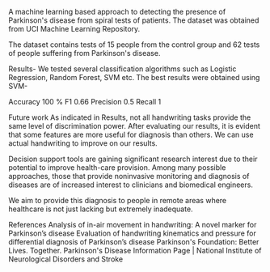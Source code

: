 A machine learning based approach to detecting the presence of Parkinson's disease from spiral tests of patients. The dataset was obtained from UCI Machine Learning Repository.

The dataset contains tests of 15 people from the control group and 62 tests of people suffering from Parkinson's disease.

Results-
We tested several classification algorithms such as Logistic Regression, Random Forest, SVM etc. The best results were obtained using SVM-

Accuracy	100 %
F1	0.66
Precision	0.5
Recall	1


Future work
As indicated in Results, not all handwriting tasks provide the same level of discrimination power. After evaluating our results, it is evident that some features are more useful for diagnosis than others. We can use actual handwriting to improve on our results.

Decision support tools are gaining significant research interest due to their potential to improve health-care provision. Among many possible approaches, those that provide noninvasive monitoring and diagnosis of diseases are of increased interest to clinicians and biomedical engineers.

We aim to provide this diagnosis to people in remote areas where healthcare is not just lacking but extremely inadequate.

References
Analysis of in-air movement in handwriting: A novel marker for Parkinson’s disease
Evaluation of handwriting kinematics and pressure for differential diagnosis of Parkinson’s disease
Parkinson's Foundation: Better Lives. Together.
Parkinson's Disease Information Page | National Institute of Neurological Disorders and Stroke
